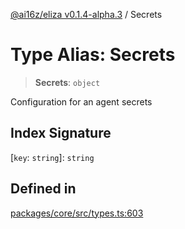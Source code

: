 [@ai16z/eliza v0.1.4-alpha.3](../index.md) / Secrets

# Type Alias: Secrets

> **Secrets**: `object`

Configuration for an agent secrets

## Index Signature

 \[`key`: `string`\]: `string`

## Defined in

[packages/core/src/types.ts:603](https://github.com/Ungate-Ai/chitti/blob/main/packages/core/src/types.ts#L603)
